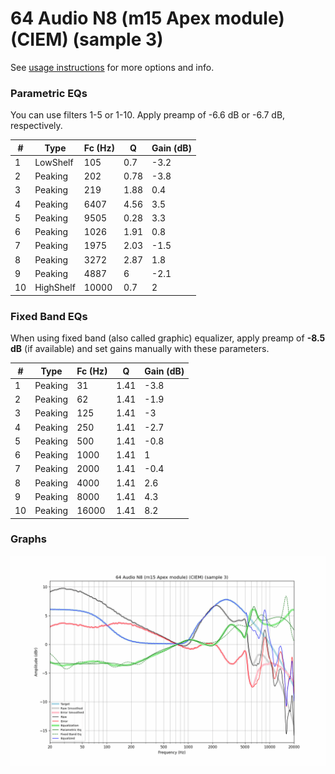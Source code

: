 # 64 Audio N8 (m15 Apex module) (CIEM) (sample 3)
See [usage instructions](https://github.com/jaakkopasanen/AutoEq#usage) for more options and info.

### Parametric EQs
You can use filters 1-5 or 1-10. Apply preamp of -6.6 dB or -6.7 dB, respectively.

|   # | Type      |   Fc (Hz) |    Q |   Gain (dB) |
|-----|-----------|-----------|------|-------------|
|   1 | LowShelf  |       105 | 0.7  |        -3.2 |
|   2 | Peaking   |       202 | 0.78 |        -3.8 |
|   3 | Peaking   |       219 | 1.88 |         0.4 |
|   4 | Peaking   |      6407 | 4.56 |         3.5 |
|   5 | Peaking   |      9505 | 0.28 |         3.3 |
|   6 | Peaking   |      1026 | 1.91 |         0.8 |
|   7 | Peaking   |      1975 | 2.03 |        -1.5 |
|   8 | Peaking   |      3272 | 2.87 |         1.8 |
|   9 | Peaking   |      4887 | 6    |        -2.1 |
|  10 | HighShelf |     10000 | 0.7  |         2   |

### Fixed Band EQs
When using fixed band (also called graphic) equalizer, apply preamp of **-8.5 dB** (if available) and set gains manually with these parameters.

|   # | Type    |   Fc (Hz) |    Q |   Gain (dB) |
|-----|---------|-----------|------|-------------|
|   1 | Peaking |        31 | 1.41 |        -3.8 |
|   2 | Peaking |        62 | 1.41 |        -1.9 |
|   3 | Peaking |       125 | 1.41 |        -3   |
|   4 | Peaking |       250 | 1.41 |        -2.7 |
|   5 | Peaking |       500 | 1.41 |        -0.8 |
|   6 | Peaking |      1000 | 1.41 |         1   |
|   7 | Peaking |      2000 | 1.41 |        -0.4 |
|   8 | Peaking |      4000 | 1.41 |         2.6 |
|   9 | Peaking |      8000 | 1.41 |         4.3 |
|  10 | Peaking |     16000 | 1.41 |         8.2 |

### Graphs
![](./64%20Audio%20N8%20(m15%20Apex%20module)%20(CIEM)%20(sample%203).png)
